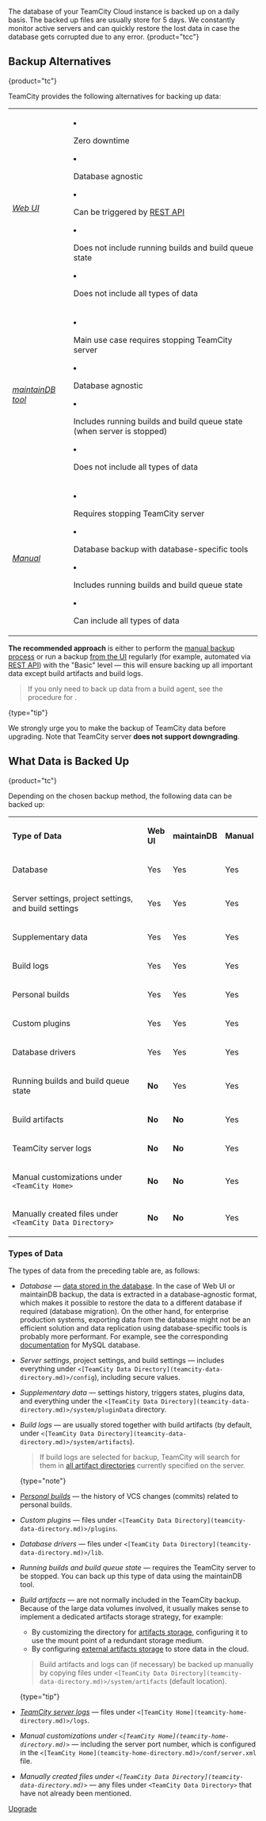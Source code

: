 [//]: # (title: TeamCity Data Backup)
[//]: # (auxiliary-id: TeamCity Data Backup)

The database of your TeamCity Cloud instance is backed up on a daily basis. The backed up files are usually store for 5 days. We constantly monitor active servers and can quickly restore the lost data in case the database gets corrupted due to any error.
{product="tcc"}

<anchor name="About+Data+Backup+in+TeamCity"/>

## Backup Alternatives
{product="tc"}

TeamCity provides the following alternatives for backing up data:

<table header-style="none">

<tr>
<td><p><a href="creating-backup-from-teamcity-web-ui.md"><i>Web UI</i></a></p></td>
<td><p>
<list>
<li><p>Zero downtime</p></li>
<li><p>Database agnostic</p></li>
<li><p>Can be triggered by <a href="https://www.jetbrains.com/help/teamcity/rest/manage-data-backup.html">REST API</a></p></li>
<li><p>Does not include running builds and build queue state</p></li>
<li><p>Does not include all types of data</p></li>
</list>
</p></td>
</tr>

<tr>
<td><p><a href="creating-backup-via-maintaindb-command-line-tool.md"><i>maintainDB tool</i></a></p></td>
<td><p>
<list>
<li><p>Main use case requires stopping TeamCity server</p></li>
<li><p>Database agnostic</p></li>
<li><p>Includes running builds and build queue state (when server is stopped)</p></li>
<li><p>Does not include all types of data</p></li>
</list>
</p></td>
</tr>

<tr>
<td><p><a href="manual-backup-and-restore.md"><i>Manual</i></a></p></td>
<td><p>
<list>
<li><p>Requires stopping TeamCity server</p></li>
<li><p>Database backup with database-specific tools</p></li>
<li><p>Includes running builds and build queue state</p></li>
<li><p>Can include all types of data</p></li>
</list>
</p></td>
</tr>

</table>

__The recommended approach__ is either to perform the [manual backup process](manual-backup-and-restore.md) or run a backup [from the UI](creating-backup-from-teamcity-web-ui.md) regularly (for example, automated via [REST API](https://www.jetbrains.com/help/teamcity/rest/manage-data-backup.html)) with the "Basic" level — this will ensure backing up all important data except build artifacts and build logs.

> If you only need to back up data from a build agent, see the procedure for [](backing-up-build-agent-s-data.md).
>
{type="tip"}

<note>

We strongly urge you to make the backup of TeamCity data before upgrading. Note that TeamCity server __does not support downgrading__.
</note>

<anchor name="Backing+up+Data"/>

## What Data is Backed Up
{product="tc"}

Depending on the chosen backup method, the following data can be backed up:

<table>
<tr>
<td width="280"><p><b>Type of Data</b></p></td>
<td><p><b>Web UI</b></p></td>
<td><p><b>maintainDB</b></p></td>
<td><p><b>Manual</b></p></td>
</tr>

<tr>
<td><p>Database</p></td>
<td><p>Yes</p></td>
<td><p>Yes</p></td>
<td><p>Yes</p></td>
</tr>

<tr>
<td><p>Server settings, project settings, and build settings</p></td>
<td><p>Yes</p></td>
<td><p>Yes</p></td>
<td><p>Yes</p></td>
</tr>

<tr>
<td><p>Supplementary data</p></td>
<td><p>Yes</p></td>
<td><p>Yes</p></td>
<td><p>Yes</p></td>
</tr>

<tr>
<td><p>Build logs</p></td>
<td><p>Yes</p></td>
<td><p>Yes</p></td>
<td><p>Yes</p></td>
</tr>

<tr>
<td><p>Personal builds</p></td>
<td><p>Yes</p></td>
<td><p>Yes</p></td>
<td><p>Yes</p></td>
</tr>

<tr>
<td><p>Custom plugins</p></td>
<td><p>Yes</p></td>
<td><p>Yes</p></td>
<td><p>Yes</p></td>
</tr>

<tr>
<td><p>Database drivers</p></td>
<td><p>Yes</p></td>
<td><p>Yes</p></td>
<td><p>Yes</p></td>
</tr>

<tr>
<td><p>Running builds and build queue state</p></td>
<td><p><b>No</b></p></td>
<td><p>Yes</p></td>
<td><p>Yes</p></td>
</tr>

<tr>
<td><p>Build artifacts</p></td>
<td><p><b>No</b></p></td>
<td><p><b>No</b></p></td>
<td><p>Yes</p></td>
</tr>

<tr>
<td><p>TeamCity server logs</p></td>
<td><p><b>No</b></p></td>
<td><p><b>No</b></p></td>
<td><p>Yes</p></td>
</tr>

<tr>
<td><p>Manual customizations under <code>&lt;TeamCity Home&gt;</code></p></td>
<td><p><b>No</b></p></td>
<td><p><b>No</b></p></td>
<td><p>Yes</p></td>
</tr>

<tr>
<td><p>Manually created files under <code>&lt;TeamCity Data Directory&gt;</code></p></td>
<td><p><b>No</b></p></td>
<td><p><b>No</b></p></td>
<td><p>Yes</p></td>
</tr>

</table>

### Types of Data

The types of data from the preceding table are, as follows:

* _Database_ — [data stored in the database](manual-backup-and-restore.md#Database+Data). In the case of Web UI or maintainDB backup, the data is extracted in a database-agnostic format, which makes it possible to restore the data to a different database if required (database migration). On the other hand, for enterprise production systems, exporting data from the database might not be an efficient solution and data replication using database-specific tools is probably more performant. For example, see the corresponding [documentation](https://dev.mysql.com/doc/refman/8.0/en/replication.html) for MySQL database.

* _Server settings_, project settings, and build settings — includes everything under `<[TeamCity Data Directory](teamcity-data-directory.md)>/config`), including secure values.
* _Supplementary data_ — settings history, triggers states, plugins data, and everything under the `<[TeamCity Data Directory](teamcity-data-directory.md)>/system/pluginData` directory.
* _Build logs_ — are usually stored together with build artifacts (by default, under `<[TeamCity Data Directory](teamcity-data-directory.md)>/system/artifacts`).
   > If build logs are selected for backup, TeamCity will search for them in [all artifact directories](build-artifact.md) currently specified on the server.
   >
   {type="note"}
* _[Personal builds](personal-build.md)_ — the history of VCS changes (commits) related to personal builds.
* _Custom plugins_ — files under `<[TeamCity Data Directory](teamcity-data-directory.md)>/plugins`.
* _Database drivers_ — files under `<[TeamCity Data Directory](teamcity-data-directory.md)>/lib`.
* _Running builds and build queue state_ — requires the TeamCity server to be stopped. You can back up this type of data using the maintainDB tool.

* _Build artifacts_ — are not normally included in the TeamCity backup. Because of the large data volumes involved, it usually makes sense to implement a dedicated artifacts storage strategy, for example:
   * By customizing the directory for [artifacts storage](teamcity-configuration-and-maintenance.md#artifact-directories), configuring it to use the mount point of a redundant storage medium.
   * By configuring [external artifacts storage](configuring-artifacts-storage.md#external-artifacts-storage) to store data in the cloud.
   > Build artifacts and logs can (if necessary) be backed up manually by copying files under `<[TeamCity Data Directory](teamcity-data-directory.md)>/system/artifacts` (default location).
   >
   {type="tip"}

* _[TeamCity server logs](teamcity-server-logs.md)_ — files under `<[TeamCity Home](teamcity-home-directory.md)>/logs`.
* _Manual customizations under `<[TeamCity Home](teamcity-home-directory.md)>`_ — including the server port number, which is configured in the `<[TeamCity Home](teamcity-home-directory.md)>/conf/server.xml` file.
* _Manually created files under `<[TeamCity Data Directory](teamcity-data-directory.md)>`_ — any files under `<TeamCity Data Directory>` that have not already been mentioned.

[//]: # (Internal note. Do not delete. also https://youtrack.jetbrains.com/issue/TW-43056)

<seealso product="tc">
        <category ref="installation">
            <a href="upgrading-teamcity-server-and-agents.md">Upgrade</a>
        </category>
</seealso>